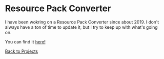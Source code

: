 # Resource Pack Converter

I have been wokring on a Resource Pack Converter since about 2019. I don't always have a ton of time to update it, but I try to keep up with what's going on.

You can find it [here!](https://github.com/agentdid12/ResourcePackConverter)

[Back to Projects](%WEBPATH%/projects/)